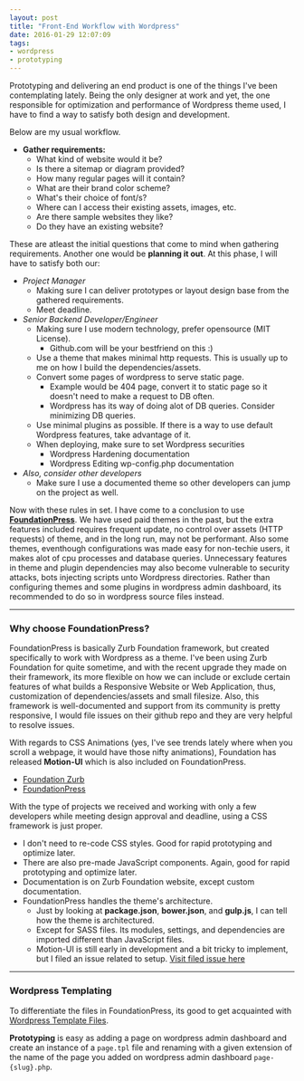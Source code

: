 ```yaml
---
layout: post
title: "Front-End Workflow with Wordpress"
date: 2016-01-29 12:07:09
tags:
- wordpress
- prototyping
---
```


Prototyping and delivering an end product is one of the things I've been contemplating lately.
Being the only designer at work and yet, the one responsible for optimization and performance of Wordpress theme used, I have to find a way to satisfy both design and development.

Below are my usual workflow.

- **Gather requirements:**
  - What kind of website would it be?
  - Is there a sitemap or diagram provided?
  - How many regular pages will it contain?
  - What are their brand color scheme?
  - What's their choice of font/s?
  - Where can I access their existing assets, images, etc.
  - Are there sample websites they like?
  - Do they have an existing website?

These are atleast the initial questions that come to mind when gathering requirements.
Another one would be **planning it out**. At this phase, I will have to satisfy both our:

- _Project Manager_
  - Making sure I can deliver prototypes or layout design base from the gathered requirements.
  - Meet deadline.
- _Senior Backend Developer/Engineer_
  - Making sure I use modern technology, prefer opensource (MIT License).
    - Github.com will be your bestfriend on this :)
  - Use a theme that makes minimal http requests. This is usually up to me on how I build the dependencies/assets.
  - Convert some pages of wordpress to serve static page.
    - Example would be 404 page, convert it to static page so it doesn't need to make a request to DB often.
    - Wordpress has its way of doing alot of DB queries. Consider minimizing DB queries.
  - Use minimal plugins as possible. If there is a way to use default Wordpress features, take advantage of it.
  - When deploying, make sure to set Wordpress securities
    - Wordpress Hardening documentation
    - Wordpress Editing wp-config.php documentation
- _Also, consider other developers_
  - Make sure I use a documented theme so other developers can jump on the project as well.

Now with these rules in set. I have come to a conclusion to use [**FoundationPress**](https://foundationpress.olefredrik.com/).
We have used paid themes in the past, but the extra features included requires frequent update, no control over assets (HTTP requests) of theme, and in the long run, may not be performant. Also some themes, eventhough configurations was made easy for non-techie users, it makes alot of cpu processes and  database queries. Unnecessary features in theme and plugin dependencies may also become vulnerable to security attacks, bots injecting scripts unto Wordpress directories.
Rather than configuring themes and some plugins in wordpress admin dashboard, its recommended to do so in wordpress source files instead.

-----

### Why choose FoundationPress?

FoundationPress is basically Zurb Foundation framework, but created specifically to work with Wordpress as a theme.
I've been using Zurb Foundation for quite sometime, and with the recent upgrade they made on their framework, its more flexible on how we can include or exclude certain features of what builds a Responsive Website or Web Application, thus, customization of dependencies/assets and small filesize. Also, this framework is well-documented and support from its community is pretty responsive, I would file issues on their github repo and they are very helpful to resolve issues.

With regards to CSS Animations (yes, I've see trends lately where when you scroll a webpage, it would have those nifty animations), Foundation has released **Motion-UI** which is also included on FoundationPress.

- [Foundation Zurb](http://foundation.zurb.com/)
- [FoundationPress](https://github.com/olefredrik/foundationpress)

With the type of projects we received and working with only a few developers while meeting design approval and deadline, using a CSS framework is just proper.

- I don't need to re-code CSS styles. Good for rapid prototyping and optimize later.
- There are also pre-made JavaScript components. Again, good for rapid prototyping and optimize later.
- Documentation is on Zurb Foundation website, except custom documentation.
- FoundationPress handles the theme's architecture.
  - Just by looking at **package.json**, **bower.json**, and **gulp.js**, I can tell how the theme is architectured.
  - Except for SASS files. Its modules, settings, and dependencies are imported different than JavaScript files.
  - Motion-UI is still early in development and a bit tricky to implement, but I filed an issue related to setup. [Visit filed issue here](https://github.com/zurb/motion-ui/issues/56)

-----

### Wordpress Templating

To differentiate the files in FoundationPress, its good to get acquainted with [Wordpress Template Files](https://developer.wordpress.org/themes/basics/template-files/).

**Prototyping** is easy as adding a page on wordpress admin dashboard and create an instance of a `page.tpl` file and renaming with a given extension of the name of the page you added on wordpress admin dashboard `page-{slug}.php`.
